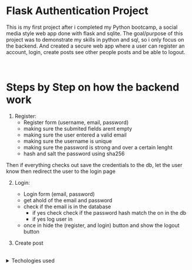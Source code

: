 
# Flask Authentication Project

This is my first project after i completed my Python bootcamp, a social media style web app done with flask and sqlite. The goal/purpose of this project was to demonstrate my skills in python and sql, so i only focus on the backend. And created a secure web app where a user can register an account, login, create posts see other people posts and be able to logout. 

<br>

# Steps by Step on how the backend work
1. Register: 
    - Register form (username, email, password)
    - making sure the submited fields arent empty 
    - making sure the user entered a valid email
    - making sure the username is unique
    - making sure the password is strong and over a certain lenght
    - hash and salt the password using sha256 

Then if everything checks out save the credentials to the db, let the user know then redirect the user to the login page

2. Login: 
    - Login form (email, password)
    - get ahold of the email and password
    - check if the email is in the database 
        - if yes check check if the password hash match the on in the db
        - if yes log user in
    - once in hide the (register, and login) button and show the logout button



3. Create post

<br>

<details>
    <summary> Techologies used </summary>

1. Flask
    - flask_sqlalchemy
    - flask_login
    - flask_wtf
    - wtforms
    - Werkzeug

``` Python3, SQLite, HTML & CSS, Bootstrap, GIT ```
</details>

